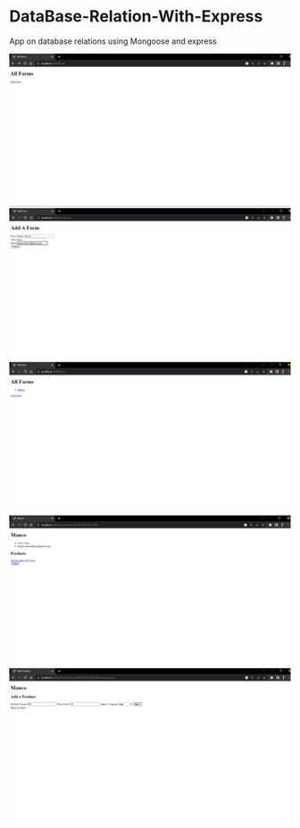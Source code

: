 # DataBase-Relation-With-Express
App on database relations using Mongoose and express 

![](screenshots/1.png)
![](screenshots/2.png)
![](screenshots/3.png)
![](screenshots/4.png)
![](screenshots/5.png)
